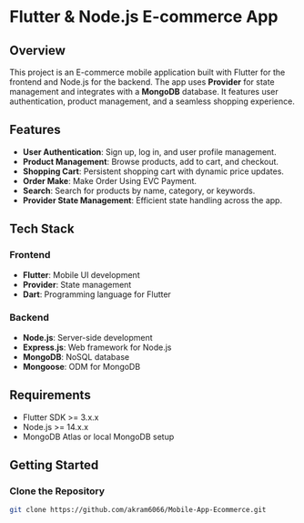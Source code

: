 # Flutter & Node.js E-commerce App

## Overview
This project is an E-commerce mobile application built with Flutter for the frontend and Node.js for the backend. The app uses **Provider** for state management and integrates with a **MongoDB** database. It features user authentication, product management, and a seamless shopping experience.

## Features
- **User Authentication**: Sign up, log in, and user profile management.
- **Product Management**: Browse products, add to cart, and checkout.
- **Shopping Cart**: Persistent shopping cart with dynamic price updates.
- **Order Make**: Make Order Using EVC Payment.
- **Search**: Search for products by name, category, or keywords.
- **Provider State Management**: Efficient state handling across the app.

## Tech Stack

### Frontend
- **Flutter**: Mobile UI development
- **Provider**: State management
- **Dart**: Programming language for Flutter

### Backend
- **Node.js**: Server-side development
- **Express.js**: Web framework for Node.js
- **MongoDB**: NoSQL database
- **Mongoose**: ODM for MongoDB

## Requirements
- Flutter SDK >= 3.x.x
- Node.js >= 14.x.x
- MongoDB Atlas or local MongoDB setup

## Getting Started

### Clone the Repository
```bash
git clone https://github.com/akram6066/Mobile-App-Ecommerce.git
